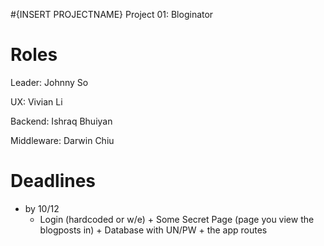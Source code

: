 #{INSERT PROJECTNAME}
Project 01: Bloginator

# Roles
Leader: Johnny So

UX: Vivian Li

Backend: Ishraq Bhuiyan

Middleware: Darwin Chiu

# Deadlines
- by 10/12
  - Login (hardcoded or w/e) + Some Secret Page (page you view the blogposts in) + Database with UN/PW + the app   routes
